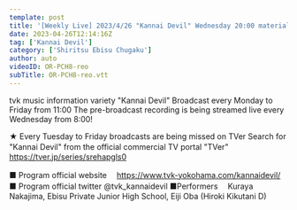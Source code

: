 ```yaml
---
template: post
title: '[Weekly Live] 2023/4/26 "Kannai Devil" Wednesday 20:00 material'
date: 2023-04-26T12:14:16Z
tag: ['Kannai Devil']
category: ['Shiritsu Ebisu Chugaku']
author: auto 
videoID: OR-PCH8-reo
subTitle: OR-PCH8-reo.vtt
---
```

tvk music information variety "Kannai Devil"
Broadcast every Monday to Friday from 11:00
The pre-broadcast recording is being streamed live every Wednesday from 8:00!

★ Every Tuesday to Friday broadcasts are being missed on TVer
Search for "Kannai Devil" from the official commercial TV portal "TVer"
　https://tver.jp/series/srehapgls0

■ Program official website
　https://www.tvk-yokohama.com/kannaidevil/
■ Program official twitter
@tvk_kannaidevil
■Performers
　Kuraya Nakajima, Ebisu Private Junior High School, Eiji Oba (Hiroki Kikutani D)